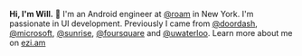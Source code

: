 **Hi, I'm Will.** 👋 I'm an Android engineer at [@roam](https://ro.am) in New York. I'm passionate in UI development. Previously I came from [@doordash](https://github.com/doordash), [@microsoft](https://github.com/microsoft), [@sunrise](https://twitter.com/sunrise), [@foursquare](https://github.com/foursquare) and [@uwaterloo](https://github.com/uwaterloo). Learn more about me on [ezi.am](https://ezi.am)

